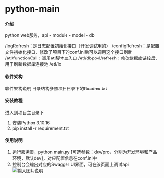 # python-main

#### 介绍
python web服务，api - module - model - db

/logRefresh：是日志配置初始化接口（开发调试用的）
/configRefresh：是配置文件初始化接口，修改了项目下的conf.ini后可以调用这个接口刷新
/etl/functionCall：调用etl脚本主入口
/etl/dbpool/refresh：修改数据库链接后，用于刷新数据库连接池 
/etl/lo

#### 软件架构
软件架构说明
目录结构参照项目目录下的Readme.txt


#### 安装教程
进入到项目主目录下
1. 安装Python 3.10.16
2. pip install -r requirement.txt


#### 使用说明
1.  运行服务器，python main.py [可选参数：dev/pro，分别为开发环境和产品环境，默认dev]，对应配置信息在conf.ini中
2.   控制台会输出对应的Swagger UI界面，可在该页面上调试api
![输入图片说明](statics/imagesimage.png)
